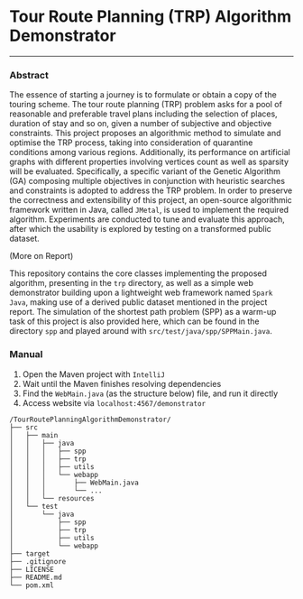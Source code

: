 # Tour Route Planning (TRP) Algorithm Demonstrator

---

### Abstract
The essence of starting a journey is to formulate or obtain a copy of the touring scheme. The tour route planning (TRP) problem asks for a pool of reasonable and preferable travel plans including the selection of places, duration of stay and so on, given a number of subjective and objective constraints. This project proposes an algorithmic method to simulate and optimise the TRP process, taking into consideration of quarantine conditions among various regions. Additionally, its performance on artificial graphs with different properties involving vertices count as well as sparsity will be evaluated. Specifically, a specific variant of the Genetic Algorithm (GA) composing multiple objectives in conjunction with heuristic searches and constraints is adopted to address the TRP problem. In order to preserve the correctness and extensibility of this project, an open-source algorithmic framework written in Java, called `JMetal`, is used to implement the required algorithm. Experiments are conducted to tune and evaluate this approach, after which the usability is explored by testing on a transformed public dataset. 

(More on Report)

This repository contains the core classes implementing the proposed algorithm, presenting in the `trp` directory, as well as a simple web demonstrator building upon a lightweight web framework named `Spark Java`, making use of a derived public dataset mentioned in the project report. The simulation of the shortest path problem (SPP) as a warm-up task of this project is also provided here, which can be found in the directory `spp` and played around with `src/test/java/spp/SPPMain.java`.

### Manual
1) Open the Maven project with `IntelliJ`
2) Wait until the Maven finishes resolving dependencies
3) Find the `WebMain.java` (as the structure below) file, and run it directly
3) Access website via `localhost:4567/demonstrator`

```
/TourRoutePlanningAlgorithmDemonstrator/
├── src
│   ├── main
│   │   ├── java
│   │   │   ├── spp
│   │   │   ├── trp
│   │   │   ├── utils
│   │   │   └── webapp
│   │   │       ├── WebMain.java
│   │   │       └── ...
│   │   └── resources
│   └── test
│       └── java
│           ├── spp
│           ├── trp
│           ├── utils
│           └── webapp
├── target
├── .gitignore
├── LICENSE
├── README.md
└── pom.xml
    
```